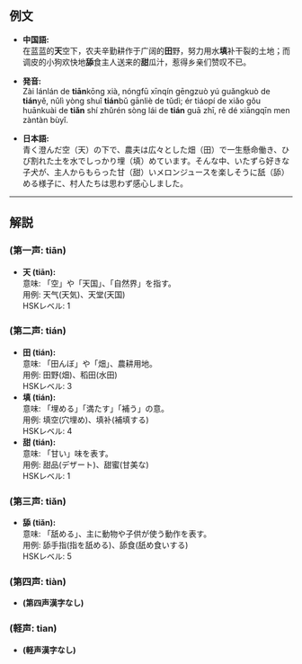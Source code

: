 ## 例文
* **中国語:**  
  在蓝蓝的**天**空下，农夫辛勤耕作于广阔的**田**野，努力用水**填**补干裂的土地；而调皮的小狗欢快地**舔**食主人送来的**甜**瓜汁，惹得乡亲们赞叹不已。
  
* **発音:**  
  Zài lánlán de **tiān**kōng xià, nóngfū xīnqín gēngzuò yú guǎngkuò de **tián**yě, nǔlì yòng shuǐ **tián**bǔ gānliè de tǔdì; ér tiáopí de xiǎo gǒu huānkuài de **tiǎn** shí zhǔrén sòng lái de **tián** guā zhī, rě dé xiāngqīn men zàntàn bùyǐ.
  
* **日本語:**  
  青く澄んだ空（天）の下で、農夫は広々とした畑（田）で一生懸命働き、ひび割れた土を水でしっかり埋（填）めています。そんな中、いたずら好きな子犬が、主人からもらった甘（甜）いメロンジュースを楽しそうに舐（舔）める様子に、村人たちは思わず感心しました。

---

## 解説

### (第一声: tiān)
* **天 (tiān):**  
  意味: 「空」や「天国」、「自然界」を指す。  
  用例: 天气(天気)、天堂(天国)  
  HSKレベル: 1

### (第二声: tián)
* **田 (tián):**  
  意味: 「田んぼ」や「畑」、農耕用地。  
  用例: 田野(畑)、稻田(水田)  
  HSKレベル: 3
* **填 (tián):**  
  意味: 「埋める」「満たす」「補う」の意。  
  用例: 填空(穴埋め)、填补(補填する)  
  HSKレベル: 4
* **甜 (tián):**  
  意味: 「甘い」味を表す。  
  用例: 甜品(デザート)、甜蜜(甘美な)  
  HSKレベル: 1

### (第三声: tiǎn)
* **舔 (tiǎn):**  
  意味: 「舐める」、主に動物や子供が使う動作を表す。  
  用例: 舔手指(指を舐める)、舔食(舐め食いする)  
  HSKレベル: 5

### (第四声: tiàn)
* **(第四声漢字なし)**

### (軽声: tian)
* **(軽声漢字なし)**

